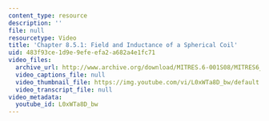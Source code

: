 ```yaml
---
content_type: resource
description: ''
file: null
resourcetype: Video
title: 'Chapter 8.5.1: Field and Inductance of a Spherical Coil'
uid: 483f93ce-1d9e-9efe-efa2-a682a4e1fc71
video_files:
  archive_url: http://www.archive.org/download/MITRES.6-001S08/MITRES6_001S08_8-5-1_300k.mp4
  video_captions_file: null
  video_thumbnail_file: https://img.youtube.com/vi/L0xWTa8D_bw/default.jpg
  video_transcript_file: null
video_metadata:
  youtube_id: L0xWTa8D_bw
---
```

